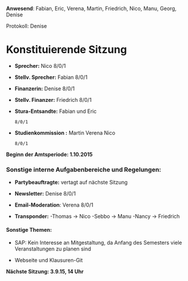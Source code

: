 ---
---

**Anwesend**: Fabian, Eric, Verena, Martin, Friedrich, Nico, Manu, Georg, Denise

Protokoll: Denise

# Konstituierende Sitzung

- **Sprecher:**
  Nico 8/0/1

- **Stellv. Sprecher:**
  Fabian 8/0/1

- **Finanzerin:**
  Denise 8/0/1

- **Stellv. Finanzer:**
  Friedrich 8/0/1

- **Stura-Entsandte:**
  Fabian und Eric

      8/0/1

- **Studienkommission :**
  Martin
  Verena
  Nico

      8/0/1

**Beginn der Amtsperiode: 1.10.2015**

### **Sonstige interne Aufgabenbereiche und Regelungen:**

- **Partybeauftragte:**
  vertagt auf nächste Sitzung

- **Newsletter:**
  Denise 8/0/1

- **Email-Moderation**:
  Verena 8/0/1

- **Transponder:**
  -Thomas → Nico
  -Sebbo → Manu
  -Nancy → Friedrich

#### Sonstige Themen:

- SAP: Kein Interesse an Mitgestaltung, da Anfang des Semesters viele Veranstaltungen zu planen sind

- Webseite und Klausuren-Git

**Nächste Sitzung: 3.9.15, 14 Uhr**
